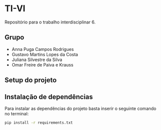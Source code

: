 # TI-VI 
Repositório para o trabalho interdisciplinar 6.
## Grupo
 - Anna Puga Campos Rodrigues
 - Gustavo Martins Lopes da Costa
 - Juliana Silvestre da Silva
 - Omar Freire de Paiva e Krauss

## Setup do projeto 
## Instalação de dependências
Para instalar as dependências do projeto basta inserir o seguinte comando no terminal:
```sh
pip install -r requirements.txt
```
